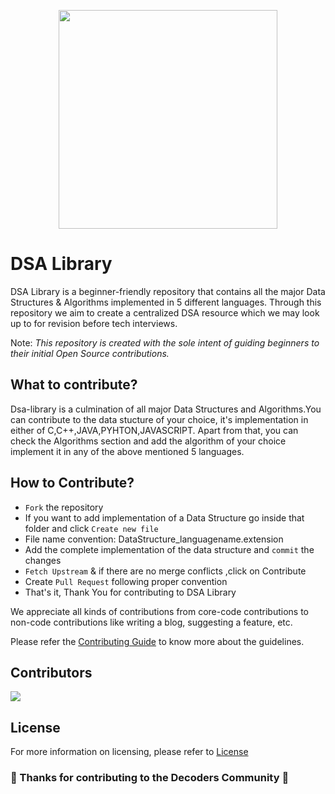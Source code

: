 <p align="center"><img src="https://w10.naukri.com/mailers/2022/naukri-learning/what-is/What-is-Data-Structures-and-Algorithms.jpg" height="350" /></p>

# DSA Library

DSA Library is a beginner-friendly repository that contains all the major Data Structures & Algorithms implemented in 5 different languages. Through this repository we aim to create a centralized DSA resource which we may look up to for revision before tech interviews.

Note: <i>This repository is created with the sole intent of guiding beginners to their initial Open Source contributions.</i>
## What to contribute?
Dsa-library is a culmination of all major Data Structures and Algorithms.You can contribute to the data stucture of your choice, it's implementation in either of C,C++,JAVA,PYHTON,JAVASCRIPT.
Apart from that, you can check the Algorithms section and add the algorithm of your choice implement it in any of the above mentioned 5 languages. 
## How to Contribute?
- `Fork` the repository
- If you want to add implementation of a Data Structure go inside that folder and click `Create new file`
- File name convention: DataStructure_languagename.extension
- Add the complete implementation of the data structure and `commit` the changes
- `Fetch Upstream` & if there are no merge conflicts ,click on Contribute
- Create `Pull Request` following proper convention
- That's it, Thank You for contributing to DSA Library

We appreciate all kinds of contributions from core-code contributions to non-code contributions like writing a blog, suggesting a feature, etc.

Please refer the [Contributing Guide](CONTRIBUTING.md) to know more about the guidelines.

## Contributors

<a href="https://github.com/DecodersCommunity/dsa-library/graphs/contributors">
  <img src="https://contrib.rocks/image?repo=DecodersCommunity/dsa-library" />
</a>

## License

For more information on licensing, please refer to [License](LICENSE)

### 🎉 Thanks for contributing to the Decoders Community 🎉
